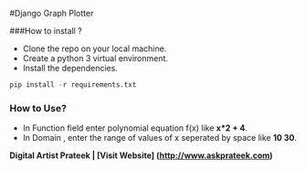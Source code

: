 #Django Graph Plotter

###How to install ?

* Clone the repo on your local machine.
* Create a python 3 virtual environment.
* Install the dependencies.
```python
pip install -r requirements.txt
```

### How to Use?

* In Function field enter polynomial equation f(x) like **x*2 + 4**.
* In Domain , enter the range of values of x seperated by space like **10 30**.


**Digital Artist Prateek | [Visit Website] (http://www.askprateek.com)** 


